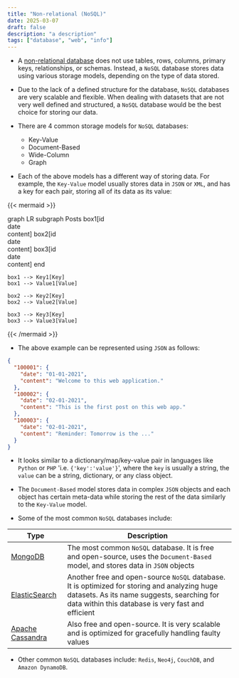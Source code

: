 ```yaml
---
title: "Non-relational (NoSQL)"
date: 2025-03-07
draft: false
description: "a description"
tags: ["database", "web", "info"]
---
```

- A [non-relational database](https://en.wikipedia.org/wiki/NoSQL) does not use tables, rows, columns, primary keys, relationships, or schemas. Instead, a `NoSQL` database stores data using various storage models, depending on the type of data stored.

- Due to the lack of a defined structure for the database, `NoSQL` databases are very scalable and flexible. When dealing with datasets that are not very well defined and structured, a `NoSQL` database would be the best choice for storing our data.

- There are 4 common storage models for `NoSQL` databases:

	- Key-Value
	- Document-Based
	- Wide-Column
	- Graph

- Each of the above models has a different way of storing data. For example, the `Key-Value` model usually stores data in `JSON` or `XML`, and has a key for each pair, storing all of its data as its value:

{{< mermaid >}}

graph LR
    subgraph Posts 
        box1[id<br>date<br>content]
        box2[id<br>date<br>content]
        box3[id<br>date<br>content]
    end

    box1 --> Key1[Key]
    box1 --> Value1[Value]

    box2 --> Key2[Key]
    box2 --> Value2[Value]

    box3 --> Key3[Key]
    box3 --> Value3[Value]

{{< /mermaid >}}
- The above example can be represented using `JSON` as follows:

```json
{
  "100001": {
    "date": "01-01-2021",
    "content": "Welcome to this web application."
  },
  "100002": {
    "date": "02-01-2021",
    "content": "This is the first post on this web app."
  },
  "100003": {
    "date": "02-01-2021",
    "content": "Reminder: Tomorrow is the ..."
  }
}
```

- It looks similar to a dictionary/map/key-value pair in languages like `Python` or `PHP` 'i.e. `{'key':'value'}`', where the `key` is usually a string, the `value` can be a string, dictionary, or any class object.

- The `Document-Based` model stores data in complex `JSON` objects and each object has certain meta-data while storing the rest of the data similarly to the `Key-Value` model.

- Some of the most common `NoSQL` databases include:

|Type|Description|
|---|---|
|[MongoDB](https://en.wikipedia.org/wiki/MongoDB)|The most common `NoSQL` database. It is free and open-source, uses the `Document-Based` model, and stores data in `JSON` objects|
|[ElasticSearch](https://en.wikipedia.org/wiki/Elasticsearch)|Another free and open-source `NoSQL` database. It is optimized for storing and analyzing huge datasets. As its name suggests, searching for data within this database is very fast and efficient|
|[Apache Cassandra](https://en.wikipedia.org/wiki/Apache_Cassandra)|Also free and open-source. It is very scalable and is optimized for gracefully handling faulty values|

- Other common `NoSQL` databases include: `Redis`, `Neo4j`, `CouchDB`, and `Amazon DynamoDB`.

